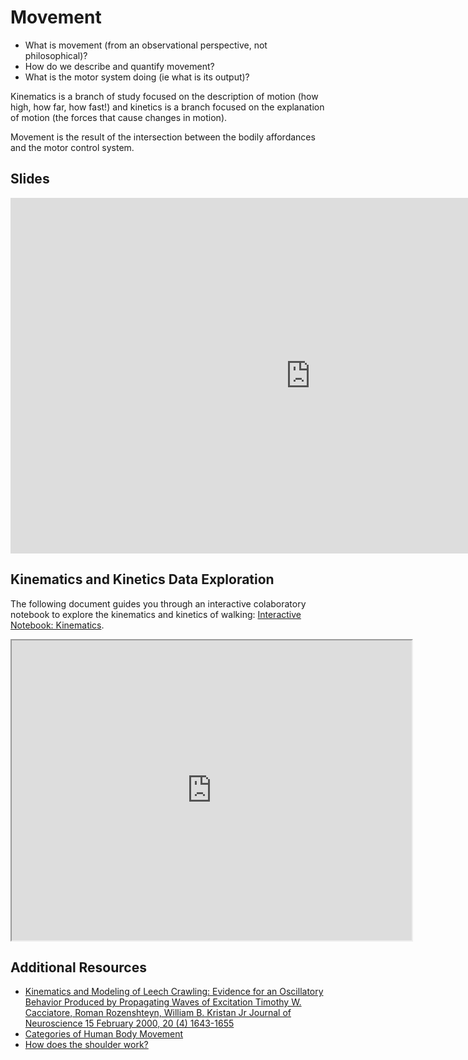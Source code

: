 # Movement

- What is movement (from an observational perspective, not philosophical)?
- How do we describe and quantify movement?
- What is the motor system doing (ie what is its output)?

Kinematics is a branch of study focused on the description of motion (how high, how far, how fast!) and kinetics is a branch focused on the explanation of motion (the forces that cause changes in motion). 

Movement is the result of the intersection between the bodily affordances and the motor control system.

## Slides

<iframe src="https://docs.google.com/presentation/d/e/2PACX-1vT8fm0J1V-QlK5c0klXdbZKFl0G1M76Z_iFvX9TzjSkYWzkPng0Cg6o9YWWLJvRqDjEAuPGuHtH0z7L/embed?" frameborder="0" width="960" height="569" allowfullscreen="true" mozallowfullscreen="true" webkitallowfullscreen="true"></iframe>

## Kinematics and Kinetics Data Exploration

The following document guides you through an interactive colaboratory notebook to explore the kinematics and kinetics of walking: [Interactive Notebook: Kinematics](../executable/NotebookColab_Kinematics_WBDSdataset).

<iframe src="https://drive.google.com/file/d/1MOZ65GcNQDff_JYglV8c8l63RlcalzuaWj6AT0-x0Qs/preview" width="640" height="480" allow="autoplay"></iframe>


## Additional Resources

- [Kinematics and Modeling of Leech Crawling: Evidence for an Oscillatory Behavior Produced by Propagating Waves of Excitation Timothy W. Cacciatore, Roman Rozenshteyn, William B. Kristan Jr Journal of Neuroscience 15 February 2000, 20 (4) 1643-1655](https://doi.org/10.1523/JNEUROSCI.20-04-01643.2000)
- [Categories of Human Body Movement](https://pressbooks.bccampus.ca/humanbiomechanics/chapter/9-5-types-of-body-movements/)
- [How does the shoulder work?](https://www.ncbi.nlm.nih.gov/books/NBK554696/)